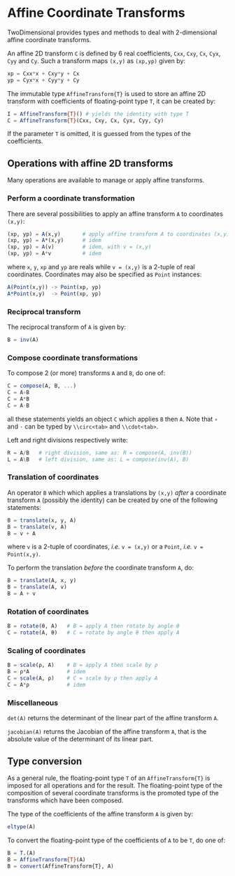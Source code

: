 # Affine Coordinate Transforms

TwoDimensional provides types and methods to deal with 2-dimensional affine
coordinate transforms.

An affine 2D transform `C` is defined by 6 real coefficients, `Cxx`, `Cxy`,
`Cx`, `Cyx`, `Cyy` and `Cy`.  Such a transform maps `(x,y)` as `(xp,yp)` given
by:

```julia
xp = Cxx*x + Cxy*y + Cx
yp = Cyx*x + Cyy*y + Cy
```

The immutable type `AffineTransform{T}` is used to store an affine 2D transform
with coefficients of floating-point type `T`, it can be created by:

```julia
I = AffineTransform{T}() # yields the identity with type T
C = AffineTransform{T}(Cxx, Cxy, Cx, Cyx, Cyy, Cy)
```

If the parameter `T` is omitted, it is guessed from the types of the
coefficients.


## Operations with affine 2D transforms

Many operations are available to manage or apply affine transforms.


### Perform a coordinate transformation

There are several possibilities to apply an affine transform `A` to coordinates
`(x,y)`:

```julia
(xp, yp) = A(x,y)       # apply affine transform A to coordinates (x,y)
(xp, yp) = A*(x,y)      # idem
(xp, yp) = A(v)         # idem, with v = (x,y)
(xp, yp) = A*v          # idem
```

where `x`, `y`, `xp` and `yp` are reals while `v = (x,y)` is a 2-tuple of real
coordinates.  Coordinates may also be specified as `Point` instances:

```julia
A(Point(x,y)) -> Point(xp, yp)
A*Point(x,y)  -> Point(xp, yp)
```


### Reciprocal transform

The reciprocal transform of `A` is given by:

```julia
B = inv(A)
```

### Compose coordinate transformations

To compose 2 (or more) transforms `A` and `B`, do one of:

```julia
C = compose(A, B, ...)
C = A∘B
C = A*B
C = A⋅B
```

all these statements yields an object `C` which applies `B` then `A`.  Note
that `∘` and `⋅` can be typed by `\\circ<tab>` and `\\cdot<tab>`.

Left and right divisions respectively write:

```julia
R = A/B   # right division, same as: R = compose(A, inv(B))
L = A\B   # left division, same as: L = compose(inv(A), B)
```


### Translation of coordinates

An operator `B` which which applies a translations by `(x,y)` *after* a
coordinate transform `A` (possibly the identity) can be created by one of the
following statements:

```julia
B = translate(x, y, A)
B = translate(v, A)
B = v + A
```

where `v` is a 2-tuple of coordinates, *i.e.* `v = (x,y)` or a `Point`, *i.e.*
`v = Point(x,y)`.

To perform the translation *before* the coordinate transform `A`, do:

```julia
B = translate(A, x, y)
B = translate(A, v)
B = A + v
```

### Rotation of coordinates

```julia
B = rotate(θ, A)   # B = apply A then rotate by angle θ
C = rotate(A, θ)   # C = rotate by angle θ then apply A
```

### Scaling of coordinates

```julia
B = scale(ρ, A)    # B = apply A then scale by ρ
B = ρ*A            # idem
C = scale(A, ρ)    # C = scale by ρ then apply A
C = A*ρ            # idem
```

### Miscellaneous

`det(A)` returns the determinant of the linear part of the affine transform
`A`.

`jacobian(A)` returns the Jacobian of the affine transform `A`, that is the
absolute value of the determinant of its linear part.


## Type conversion

As a general rule, the floating-point type `T` of an `AffineTransform{T}` is
imposed for all operations and for the result.  The floating-point type of the
composition of several coordinate transforms is the promoted type of the
transforms which have been composed.

The type of the coefficients of the affine transform `A`  is given by:

```julia
eltype(A)
```

To convert the floating-point type of the coefficients of `A` to be `T`, do one
of:

```julia
B = T.(A)
B = AffineTransform{T}(A)
B = convert(AffineTransform{T}, A)
```
